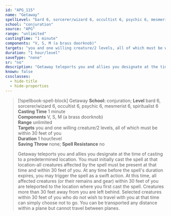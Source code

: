 ```yaml
---
id: "APG_115"
name: "Getaway"
spellLevel: "bard 6, sorcerer/wizard 6, occultist 6, psychic 6, mesmerist 6, spiritualist 6"
school: "conjuration"
source: "APG"
range: "unlimited"
castingTime: "1 minute"
components: "V, S, M (a brass doorknob)"
targets: "you and one willing creature/2 levels, all of which must be within 30 feet of you"
duration: "1 hour/level"
saveType: "none"
sr: "no"
description: "Getaway teleports you and allies you designate at the time of casting to a predetermined location. You must initially cast the spell at that location-all creatures affected by the spell must be present at that time and within 30 feet of you. At any time before the spell's duration expires, you may trigger the spell as a swift action. At this time, all affected creatures (or their remains and gear) within 30 feet of you are teleported to the location where you first cast the spell. Creatures more than 30 feet away from you are left behind. Selected creatures within 30 feet of you who do not wish to travel with you at that time can simply choose not to go. You can be transported any distance within a plane but cannot travel between planes."
known: false
cssclasses:
  - hide-title
  - hide-properties
---
```


> [!spellbook-spell-block] Getaway
> **School:** conjuration; **Level** bard 6, sorcerer/wizard 6, occultist 6, psychic 6, mesmerist 6, spiritualist 6
> **Casting Time** 1 minute  
> **Components** V, S, M (a brass doorknob)  
> **Range** unlimited  
> **Targets** you and one willing creature/2 levels, all of which must be within 30 feet of you  
> **Duration** 1 hour/level  
> **Saving Throw** none; **Spell Resistance** no
> 
> Getaway teleports you and allies you designate at the time of casting to a predetermined location. You must initially cast the spell at that location-all creatures affected by the spell must be present at that time and within 30 feet of you. At any time before the spell's duration expires, you may trigger the spell as a swift action. At this time, all affected creatures (or their remains and gear) within 30 feet of you are teleported to the location where you first cast the spell. Creatures more than 30 feet away from you are left behind. Selected creatures within 30 feet of you who do not wish to travel with you at that time can simply choose not to go. You can be transported any distance within a plane but cannot travel between planes.
